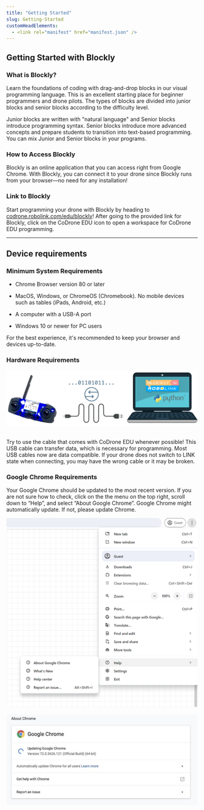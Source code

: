 ```yaml
---
title: "Getting Started"
slug: Getting-Started
customHeadElements:
  - <link rel="manifest" href="manifest.json" />
---
```



## Getting Started with Blockly

### What is Blockly?

Learn the foundations of coding with drag-and-drop blocks in our visual programming language. This is an excellent starting place for beginner programmers and drone pilots. The types of blocks are divided into junior blocks and senior blocks according to the difficulty level.  

Junior blocks are written with "natural language" and Senior blocks introduce programming syntax. Senior blocks introduce more advanced concepts and prepare students to transition into text-based programming. You can mix Junior and Senior blocks in your programs.

### How to Access Blockly

Blockly is an online application that you can access right from Google Chrome. With Blockly, you can connect it to your drone since Blockly runs from your browser&mdash;no need for any installation!

### Link to Blockly
Start programming your drone with Blockly by heading to <a href="https://codrone.robolink.com/edu/blockly/" target="_blank">codrone.robolink.com/edu/blockly</a>! After going to the provided link for Blockly, click on the CoDrone EDU icon to open a workspace for CoDrone EDU programming.

<hr className="section_hr"/>

## Device requirements


### Minimum System Requirements
- Chrome Browser version 80 or later

- MacOS, Windows, or ChromeOS (Chromebook). No mobile devices such as tables (iPads, Android, etc.)

- A computer with a USB-A port

- Windows 10 or newer for PC users

For the best experience, it's recommended to keep your browser and devices up-to-date.

### Hardware Requirements


<img src="/img/CDE/device-requirements.png" width="680px"/>  
<br/>
<br/>

Try to use the cable that comes with CoDrone EDU whenever possible! This USB cable can transfer data, which is necessary for programming. Most USB cables now are data compatible. If your drone does not switch to LINK state when connecting, you may have the wrong cable or it may be broken.

### Google Chrome Requirements

Your Google Chrome should be updated to the most recent version. If you are not sure how to check, click on the the menu on the top right, scroll down to “Help”, and select “About Google Chrome”. Google Chrome might automatically update. If not, please update Chrome.

<img src="/img/CDE/chrome_requirements_1.png" width="512px"/>  
<br/>
<br/>

<img src="/img/CDE/chrome_requirements_2.png"/>


